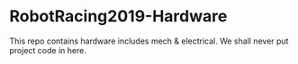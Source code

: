 # RobotRacing2019-Hardware
This repo contains hardware includes mech &amp; electrical. We shall never put project code in here. 
